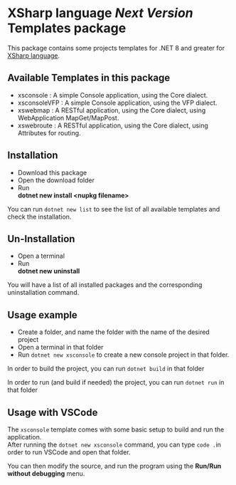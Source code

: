 # XSharp language *Next Version* Templates package

This package contains some projects templates for .NET 8 and greater for [XSharp language](https://www.xsharp.eu).

## Available Templates in this package  
- xsconsole    : A simple Console application, using the Core dialect.
- xsconsoleVFP : A simple Console application, using the VFP dialect.
- xswebmap     : A RESTful application, using the Core dialect, using WebApplication MapGet/MapPost.
- xswebroute   : A RESTful application, using the Core dialect, using Attributes for routing.

## Installation 

- Download this package
- Open the download folder
- Run  
    **dotnet new install \<nupkg filename\>**

You can run `dotnet new list` to see the list of all available templates and check the installation.

## Un-Installation 
- Open a terminal
- Run  
    **dotnet new uninstall**
	
You will have a list of all installed packages and the corresponding uninstallation command.

## Usage example
- Create a folder, and name the folder with the name of the desired project  
- Open a terminal in that folder  
- Run `dotnet new xsconsole` to create a new console project in that folder.

In order to build the project, you can run
`dotnet build` in that folder

In order to run (and build if needed) the project, you can run
`dotnet run` in that folder

## Usage with VSCode

The `xsconsole` template comes with some basic setup to build and run the application.  
After running the `dotnet new xsconsole` command, you can type `code .`in order to run VSCode and open that folder.  

You can then modify the source, and run the program using the **Run/Run without debugging** menu.